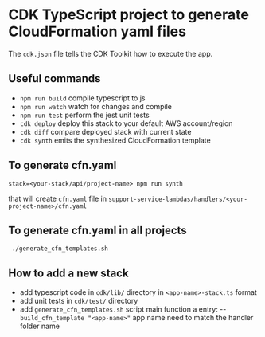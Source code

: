 # CDK TypeScript project to generate CloudFormation yaml files

The `cdk.json` file tells the CDK Toolkit how to execute the app.

## Useful commands

 * `npm run build`   compile typescript to js
 * `npm run watch`   watch for changes and compile
 * `npm run test`    perform the jest unit tests
 * `cdk deploy`      deploy this stack to your default AWS account/region
 * `cdk diff`        compare deployed stack with current state
 * `cdk synth`       emits the synthesized CloudFormation template

 ## To generate cfn.yaml

 `stack=<your-stack/api/project-name> npm run synth`

 that will create `cfn.yaml` file in `support-service-lambdas/handlers/<your-project-name>/cfn.yaml`

 ## To generate cfn.yaml in all projects

 ` ./generate_cfn_templates.sh`

 ## How to add a new stack

 - add typescript code in `cdk/lib/` directory in `<app-name>-stack.ts` format
 - add unit tests in `cdk/test/` directory
 - add `generate_cfn_templates.sh` script main function a entry:
 -- `build_cfn_template "<app-name>"` app name need to match the handler folder name
